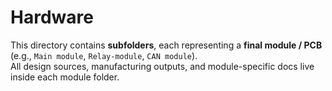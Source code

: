 # Hardware

This directory contains **subfolders**, each representing a **final module / PCB** (e.g., `Main module`, `Relay-module`, `CAN module`).  
All design sources, manufacturing outputs, and module-specific docs live inside each module folder.
